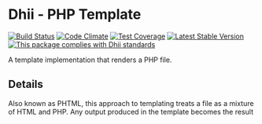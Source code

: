 # Dhii - PHP Template

[![Build Status](https://travis-ci.org/dhii/php-template.svg?branch=master)](https://travis-ci.org/dhii/php-template)
[![Code Climate](https://codeclimate.com/github/dhii/php-template/badges/gpa.svg)](https://codeclimate.com/github/dhii/php-template)
[![Test Coverage](https://codeclimate.com/github/dhii/php-template/badges/coverage.svg)](https://codeclimate.com/github/dhii/php-template/coverage)
[![Latest Stable Version](https://poser.pugx.org/dhii/php-template/version)](https://packagist.org/packages/dhii/php-template)
[![This package complies with Dhii standards](https://img.shields.io/badge/Dhii-Compliant-green.svg?style=flat-square)][Dhii]

A template implementation that renders a PHP file.

## Details
Also known as PHTML, this approach to templating treats a file as a mixture of
HTML and PHP. Any output produced in the template becomes the result

[Dhii]: https://github.com/Dhii/dhii
